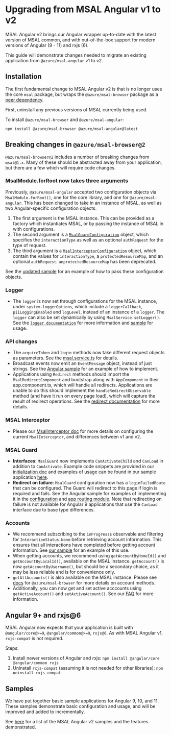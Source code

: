 # Upgrading from MSAL Angular v1 to v2

MSAL Angular v2 brings our Angular wrapper up-to-date with the latest version of MSAL common, and with out-of-the-box support for modern versions of Angular (9 - 11) and rxjs (6).

This guide will demonstrate changes needed to migrate an existing application from `@azure/msal-angular` v1 to v2.

## Installation

The first fundamental change to MSAL Angular v2 is that is no longer uses the core `msal` package, but wraps the `@azure/msal-browser` package as a [peer dependency](https://nodejs.org/en/blog/npm/peer-dependencies/). 

First, uninstall any previous versions of MSAL currently being used.

To install `@azure/msal-browser` and `@azure/msal-angular`:
```
npm install @azure/msal-browser @azure/msal-angular@latest
```

## Breaking changes in `@azure/msal-browser@2`

`@azure/msal-browser@2` includes a number of breaking changes from `msal@1.x`. Many of these should be abstracted away from your application, but there are a few which will require code changes.

### MsalModule.forRoot now takes three arguments

Previously, `@azure/msal-angular` accepted two configuration objects via `MsalModule.forRoot()`, one for the core library, and one for `@azure/msal-angular`. This has been changed to take in an instance of MSAL, as well as two Angular-specific configuration objects.

1. The first argument is the MSAL instance. This can be provided as a factory which instantiates MSAL, or by passing the instance of MSAL in with configurations. 
2. The second argument is a [`MsalGuardConfiguration`](https://github.com/AzureAD/microsoft-authentication-library-for-js/blob/dev/lib/msal-angular/src/msal.guard.config.ts) object, which specifies the `interactionType` as well as an optional `authRequest` for the type of request. 
3. The third argument is a [`MsalInterceptorConfiguration`](https://github.com/AzureAD/microsoft-authentication-library-for-js/blob/dev/lib/msal-angular/src/msal.interceptor.config.ts) object, which contain the values for `interactionType`, a `protectedResourceMap`, and an optional `authRequest`. `unprotectedResourceMap` has been deprecated. 

See the [updated sample](https://github.com/AzureAD/microsoft-authentication-library-for-js/blob/dev/samples/msal-angular-v2-samples/angular10-sample-app/src/app/app.module.ts) for an example of how to pass these configuration objects.

### Logger

* The `logger` is now set through configurations for the MSAL instance, under `system.loggerOptions`, which include a `loggerCallback`, `piiLoggingEnabled` and `logLevel`, instead of an instance of a `logger`. The `logger` can also be set dynamically by using `MsalService.setLogger()`. See the [`logger documentation`](https://github.com/AzureAD/microsoft-authentication-library-for-js/blob/dev/lib/msal-angular/docs/v2-docs/logging.md) for more information and [sample](https://github.com/AzureAD/microsoft-authentication-library-for-js/blob/dev/samples/msal-angular-v2-samples/angular10-sample-app/src/app/app.module.ts) for usage.

### API changes

* The `acquireToken` and `login` methods now take different request objects as parameters. See the [msal.service.ts](https://github.com/AzureAD/microsoft-authentication-library-for-js/blob/dev/lib/msal-angular/src/msal.service.ts) for details.
* Broadcast events now emit an `EventMessage` object, instead of just strings. See the [Angular sample](https://github.com/AzureAD/microsoft-authentication-library-for-js/blob/dev/samples/msal-angular-v2-samples/angular10-sample-app/src/app/app.component.ts) for an example of how to implement.
* Applications using `Redirect` methods should import the `MsalRedirectComponent` and bootstrap along with `AppComponent` in their app.component.ts, which will handle all redirects. Applications are unable to do this should implement the `handleRedirectObservable` method (and have it run on every page load), which will capture the result of redirect operations. See the [redirect documentation](https://github.com/AzureAD/microsoft-authentication-library-for-js/tree/dev/lib/msal-angular/docs/v2-docs/redirects.md) for more details.

### MSAL Interceptor
* Please our [MsalInterceptor doc](https://github.com/AzureAD/microsoft-authentication-library-for-js/blob/dev/lib/msal-angular/docs/v2-docs/msal-interceptor.md) for more details on configuring the current `MsalInterceptor`, and differences between v1 and v2.

### MSAL Guard

* **Interfaces**: `MsalGuard` now implements `CanActivateChild` and `CanLoad` in addition to `CanActivate`. Example code snippets are provided in our [initialization doc](https://github.com/AzureAD/microsoft-authentication-library-for-js/blob/dev/lib/msal-angular/docs/v2-docs/initialization.md#secure-the-routes-in-your-application) and examples of usage can be found in our sample application [here](https://github.com/AzureAD/microsoft-authentication-library-for-js/blob/dev/samples/msal-angular-v2-samples/angular11-sample-app/src/app/app-routing.module.ts).
* **Redirect on failure**: `MsalGuard` configuration now has a `loginFailedRoute` that can be configured. The Guard will redirect to this page if login is required and fails. See the Angular sample for examples of implementing it in the [configuration](https://github.com/AzureAD/microsoft-authentication-library-for-js/blob/dev/samples/msal-angular-v2-samples/angular11-sample-app/src/app/app.module.ts#L48) and [app routing module](https://github.com/AzureAD/microsoft-authentication-library-for-js/blob/dev/samples/msal-angular-v2-samples/angular11-sample-app/src/app/app-routing.module.ts#L40). Note that redirecting on failure is not available for Angular 9 applications that use the `CanLoad` interface due to base type differences.

### Accounts

* We recommend subscribing to the `inProgress$` observable and filtering for `InteractionStatus.None` before retrieving account information. This ensures that all interactions have completed before getting account information. See [our sample](https://github.com/AzureAD/microsoft-authentication-library-for-js/blob/dev/samples/msal-angular-v2-samples/angular10-sample-app/src/app/app.component.ts#L27) for an example of this use.
* When getting accounts, we recommend using `getAccountByHomeId()` and `getAccountByLocalId()`, available on the MSAL instance. `getAccount()` is now `getAccountByUsername()`, but should be a secondary choice, as it may be less reliable and is for convenience only.
* `getAllAccounts()` is also available on the MSAL instance. Please see [docs](https://azuread.github.io/microsoft-authentication-library-for-js/ref/classes/_azure_msal_browser.publicclientapplication.html) for `@azure/msal-browser` for more details on account methods.
* Additionally, you can now get and set active acccounts using `getActiveAccount()` and `setActiveAccount()`. See our [FAQ](https://github.com/AzureAD/microsoft-authentication-library-for-js/blob/dev/lib/msal-angular/docs/FAQ.md#how-do-i-get-and-set-active-accounts) for more information.

## Angular 9+ and rxjs@6

MSAL Angular now expects that your application is built with `@angular/core@>=9`, `@angular/common@>=9`, `rxjs@6`. As with MSAL Angular v1, `rxjs-compat` is not required.

Steps:
1. Install newer versions of Angular and rxjs: `npm install @angular/core @angular/common rxjs`
2. Uninstall `rxjs-compat` (assuming it is not needed for other libraries): `npm uninstall rxjs-compat`

## Samples

We have put together basic sample applications for Angular 9, 10, and 11. These samples demonstrate basic configuration and usage, and will be improved and added to incrementally. 

See [here](https://github.com/AzureAD/microsoft-authentication-library-for-js/blob/dev/samples/msal-angular-v2-samples/README.md) for a list of the MSAL Angular v2 samples and the features demonstrated.
